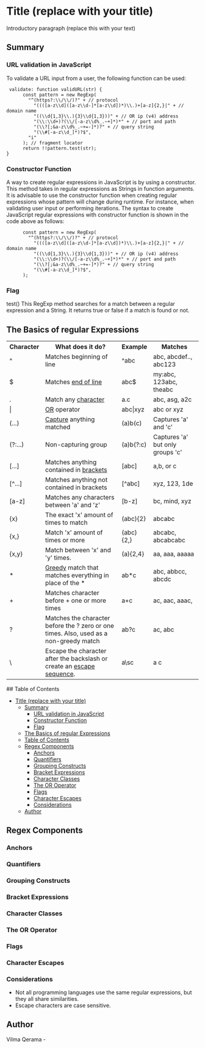 # Title (replace with your title)

Introductory paragraph (replace this with your text)

## Summary

### URL validation in JavaScript

To validate a URL input from a user, the following function can be used:

```
 validate: function validURL(str) {
      const pattern = new RegExp(
        "^(https?:\\/\\/)?" + // protocol
          "((([a-z\\d]([a-z\\d-]*[a-z\\d])*)\\.)+[a-z]{2,}|" + // domain name
          "((\\d{1,3}\\.){3}\\d{1,3}))" + // OR ip (v4) address
          "(\\:\\d+)?(\\/[-a-z\\d%_.~+]*)*" + // port and path
          "(\\?[;&a-z\\d%_.~+=-]*)?" + // query string
          "(\\#[-a-z\\d_]*)?$",
        "i"
      ); // fragment locator
      return !!pattern.test(str);
}
```

### Constructor Function

A way to create regular expressions in JavaScript is by using a constructor. This method takes in regular expressions as Strings in function arguments.
It is advisable to use the constructor function when creating regular expressions whose pattern will change during runtime. For instance, when validating user input or performing iterations. The syntax to create JavaScript regular expressions with constructor function is shown in the code above as follows:

```
      const pattern = new RegExp(
        "^(https?:\\/\\/)?" + // protocol
          "((([a-z\\d]([a-z\\d-]*[a-z\\d])*)\\.)+[a-z]{2,}|" + // domain name
          "((\\d{1,3}\\.){3}\\d{1,3}))" + // OR ip (v4) address
          "(\\:\\d+)?(\\/[-a-z\\d%_.~+]*)*" + // port and path
          "(\\?[;&a-z\\d%_.~+=-]*)?" + // query string
          "(\\#[-a-z\\d_]*)?$",
      );
```

### Flag

test()
This RegExp method searches for a match between a regular expression and a String. It returns true or false if a match is found or not.

## The Basics of regular Expressions

<table class="mtable2 tab">
<tbody><tr>
<th>Character</th>
<th>What does it do?</th>
<th>Example</th>
<th>Matches</th>
</tr>
<tr class="tcw">
<td class="bld ce">^</td>
<td>Matches beginning of line</td>
<td>^abc</td>
<td>abc, abcdef.., abc123</td>
</tr>
<tr class="tcw">
<td class="bld ce">$</td>
<td>Matches <a href="/jargon/e/eol.htm">end of line</a></td>
<td>abc$</td>
<td>my:abc, 123abc, theabc</td>
</tr>
<tr class="tcw">
<td class="bld ce">.</td>
<td>Match any <a href="/jargon/c/charact.htm">character</a></td>
<td>a.c</td>
<td>abc, asg, a2c</td>
</tr>
<tr class="tcw">
<td class="bld ce">|</td>
<td><a href="/jargon/o/oroperat.htm">OR</a> operator</td>
<td>abc|xyz</td>
<td>abc or xyz</td>
</tr>
<tr class="tcw">
<td class="bld ce">(...)</td>
<td><a href="/jargon/c/capture.htm">Capture</a> anything matched</td>
<td>(a)b(c)</td>
<td>Captures 'a' and 'c'</td>
</tr>
<tr class="tcw">
<td class="bld ce">(?:...)</td>
<td>Non-capturing group</td>
<td>(a)b(?:c)</td>
<td>Captures 'a' but only groups 'c'</td>
</tr>
<tr class="tcw">
<td class="bld ce">[...]</td>
<td>Matches anything contained in <a href="/jargon/b/bracket.htm">brackets</a></td>
<td>[abc]</td>
<td>a,b, or c</td>
</tr>
<tr class="tcw">
<td class="bld ce">[^...]</td>
<td>Matches anything not contained in brackets</td>
<td>[^abc]</td>
<td>xyz, 123, 1de</td>
</tr>
<tr class="tcw">
<td class="bld ce">[a-z]</td>
<td>Matches any characters between 'a' and 'z'</td>
<td>[b-z]</td>
<td>bc, mind, xyz</td>
</tr>
<tr class="tcw">
<td class="bld ce">{x}</td>
<td>The exact 'x' amount of times to match</td>
<td>(abc){2}</td>
<td>abcabc</td>
</tr>
<tr class="tcw">
<td class="bld ce">{x,}</td>
<td>Match 'x' amount of times or more</td>
<td>(abc){2,}</td>
<td>abcabc, abcabcabc</td>
</tr>
<tr class="tcw">
<td class="bld ce">{x,y}</td>
<td>Match between 'x' and 'y' times.</td>
<td>(a){2,4}</td>
<td>aa, aaa, aaaaa</td>
</tr>
<tr class="tcw">
<td class="bld ce">*</td>
<td><a href="/jargon/g/greedy.htm">Greedy</a> match that matches everything in place of the *</td>
<td>ab*c</td>
<td>abc, abbcc, abcdc</td>
</tr>
<tr class="tcw">
<td class="bld ce">+</td>
<td>Matches character before + one or more times</td>
<td>a+c</td>
<td>ac, aac, aaac,</td>
</tr>
<tr class="tcw">
<td class="bld ce">?</td>
<td>Matches the character before the ? zero or one times. Also, used as a non-greedy match</td>
<td>ab?c</td>
<td>ac, abc</td>
</tr>
<tr class="tcw">
<td class="bld ce">\</td>
<td>Escape the character after the backslash or create an <a href="/jargon/e/escasequ.htm">escape sequence</a>.</td>
<td>a\sc</td>
<td>a c</td>
</tr>
</tbody></table>
## Table of Contents

- [Title (replace with your title)](#title-replace-with-your-title)
  - [Summary](#summary)
    - [URL validation in JavaScript](#url-validation-in-javascript)
    - [Constructor Function](#constructor-function)
    - [Flag](#flag)
  - [The Basics of regular Expressions](#the-basics-of-regular-expressions)
  - [Table of Contents](#table-of-contents)
  - [Regex Components](#regex-components)
    - [Anchors](#anchors)
    - [Quantifiers](#quantifiers)
    - [Grouping Constructs](#grouping-constructs)
    - [Bracket Expressions](#bracket-expressions)
    - [Character Classes](#character-classes)
    - [The OR Operator](#the-or-operator)
    - [Flags](#flags)
    - [Character Escapes](#character-escapes)
    - [Considerations](#considerations)
  - [Author](#author)

## Regex Components

### Anchors

### Quantifiers

### Grouping Constructs

### Bracket Expressions

### Character Classes

### The OR Operator

### Flags

### Character Escapes

### Considerations

- Not all programming languages use the same regular expressions, but they all share similarities.
- Escape characters are case sensitive.

## Author

Vilma Qerama -

```

```
